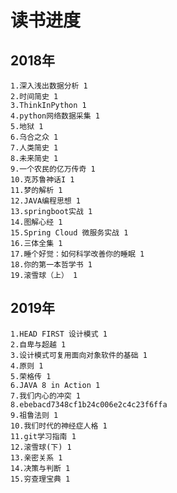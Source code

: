 # 读书进度

## 2018年

    1.深入浅出数据分析 1
    2.时间简史 1
    3.ThinkInPython 1
    4.python网络数据采集 1
    5.地狱 1
    6.乌合之众 1
    7.人类简史 1
    8.未来简史 1
    9.一个农民的亿万传奇 1
    10.克苏鲁神话I 1
    11.梦的解析 1
    12.JAVA编程思想 1
    13.springboot实战 1
    14.图解心经 1
    15.Spring Cloud 微服务实战 1
    16.三体全集 1
    17.睡个好觉：如何科学改善你的睡眠 1
    18.你的第一本哲学书 1
    19.滚雪球（上） 1

## 2019年

    1.HEAD FIRST 设计模式 1
    2.自卑与超越 1
    3.设计模式可复用面向对象软件的基础 1
    4.原则 1
    5.荣格传 1
    6.JAVA 8 in Action 1
    7.我们内心的冲突 1
    8.ebebacd7348cf1b24c006e2c4c23f6ffa
    9.祖鲁法则 1
    10.我们时代的神经症人格 1
    11.git学习指南 1 
    12.滚雪球(下) 1
    13.亲密关系 1
    14.决策与判断 1
    15.穷查理宝典 1